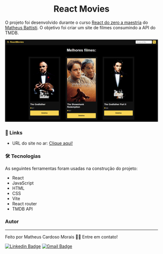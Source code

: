 <h1 align="center">React Movies</h1>

O projeto foi desenvolvido durante o curso [React do zero a maestria](https://www.udemy.com/course/react-do-zero-a-maestria-c-hooks-router-api-projetos/) do [Matheus Battisti](https://www.youtube.com/@MatheusBattisti). O objetivo foi criar um site de filmes consumindo a API do TMDB.

<img src="./public/assets/reactMovies.png" alt="Foto do projeto">


### 🔗 Links

- URL do site no ar: [Clique aqui!]()

### 🛠 Tecnologias

As seguintes ferramentas foram usadas na construção do projeto:

- React
- JavaScript
- HTML
- CSS
- Vite
- React router
- TMDB API

### Autor
---

Feito por Matheus Cardoso Morais 👋🏽 Entre em contato!

[![Linkedin Badge](https://img.shields.io/badge/-matheus-blue?style=flat-square&logo=Linkedin&logoColor=white&link=https://www.linkedin.com/in/matheus-cmorais356/)](https://www.linkedin.com/in/matheus-cmorais356/) 
[![Gmail Badge](https://img.shields.io/badge/-matheuscmorais356@gmail.com-c14438?style=flat-square&logo=Gmail&logoColor=white&link=mailto:matheuscmorais356@gmail.com)](mailto:matheuscmorais356@gmail.com)
